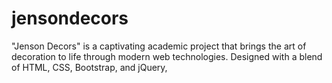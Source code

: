 # jensondecors
"Jenson Decors" is a captivating academic project that brings the art of decoration to life through modern web technologies. Designed with a blend of HTML, CSS, Bootstrap, and jQuery,
